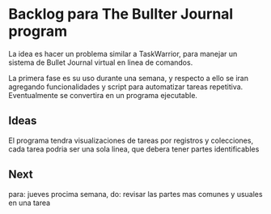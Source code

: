 # Backlog para The Bullter Journal program
La idea es hacer un problema similar a TaskWarrior, para manejar un sistema de Bullet Journal virtual en linea de comandos.

La primera fase es su uso durante una semana, y respecto a ello se iran agregando funcionalidades y script para automatizar tareas repetitiva. Eventualmente se convertira en un programa ejecutable. 

## Ideas 
El programa tendra visualizaciones de tareas por registros y colecciones, cada tarea podria ser una sola linea, que debera tener partes identificables

## Next
para: jueves procima semana, do: revisar las partes mas comunes y usuales en una tarea


